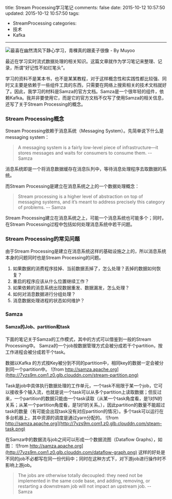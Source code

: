 title: Stream Processing学习笔记
comments: false
date: 2015-10-12 10:57:50
updated: 2015-10-12 10:57:50
tags: 
- StreamProcessing
categories:
- 技术
- Kafka
---
![ 最喜在幽然清风下静心学习，青稞真的跟麦子很像 - By Muyoo](http://7vzs9m.com1.z0.glb.clouddn.com/藏地旅行205.jpg)

最近在学习实时流式数据处理的相关知识。这篇文章就作为学习笔记来整理、记录，所谓“好记性不如烂笔头”。

学习的资料不是某本书，也不是某某教程，对于这样概念性和实践性都比较强、同时又主要是依赖于一些组件工具的东西，只需要在网络上搜索相关的技术文档就好了。因此，我学习的材料是Samza的官方文档。Samza是一个很年轻的组件，依赖Kafka。我并非要使用它，而是它的官方文档不仅写了使用Samza的相关信息，还写了关于Stream Processing的概念。
<!-- more -->

### Stream Processing概念

Stream Processing依赖于消息系统（Messaging System）。先简单说下什么是messaging system：

> A messaging system is a fairly low-level piece of infrastructure—it stores messages and waits for consumers to consume them. -- Samza

消息系统即是一个将消息数据缓存在消息队列中，等待消息处理程序去取数据的系统。

而Stream Processing是建立在消息系统之上的一个数据处理概念：

> Stream processing is a higher level of abstraction on top of messaging systems, and it’s meant to address precisely this category of problems. -- Samza

Stream Processing建立在消息系统之上，可能一个消息系统也可能多个；同时，在Stream Processing过程中包括如何处理消息系统中若干问题。

### Stream Processing的常见问题

由于Stream Processing是建立在消息系统这样的基础设施之上的，所以消息系统本身的问题同时也是Stream Processing的问题。

1. 如果数据的消费程序挂掉、当前数据丢掉了，怎么处理？丢掉的数据如何恢复？
2. 重启的程序应该从什么位置继续工作？
3. 如果依赖的消息系统出现数据重发、数据漏发，怎么处理？
4. 如何对消息数据进行分组处理？
5. 消息数据处理进程的状态如何维护？

### Samza
#### Samza的Job、partition和task
下面的笔记关于Samza的工作模式，其中的方式可以借鉴到一般的Stream Processing中。
Samza的一个job按数据管理方式会被分成若干个partition，按工作进程会被分成若干个task。

数据以Kafka 的方式按Key被分到不同的partition中，相同key的数据一定会被分到同一个partition中。
![from http://samza.apache.org](http://7vzs9m.com1.z0.glb.clouddn.com/stream-partition.png)

Task是job中具体执行数据处理的工作单元，一个task不局限于某一个job，它可以接收多个输入流，也就是说一个task可以从多个partition上读取数据；但反过来，一个partition的数据只能由一个task读取（从某一个task角度看，是1对N的关系；从某一个partition角度看，是1对1的关系。），因此partition的数量不能超过task的数量（有可能会出现task没有对应partition的情况）。多个task可以运行在多台机器上，其中资源的调度是通过yarn分配的。
![from http://samza.apache.org](http://7vzs9m.com1.z0.glb.clouddn.com/steam-task.png)

在Samza中的数据流与job之间可以形成一个数据流图（Dataflow Graphs），如图：
![from http://samza.apache.org](http://7vzs9m.com1.z0.glb.clouddn.com/dataflow-graph.png)
这样的好处是不同的job不必都写在同一份代码中；同时在这种方式下，对下游job进行操作时不影响上游job。
> The jobs are otherwise totally decoupled: they need not be implemented in the same code base, and adding, removing, or restarting a downstream job will not impact an upstream job. -- Samza

